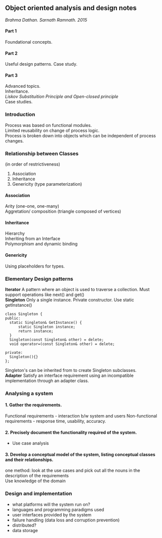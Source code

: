## Object oriented analysis and design notes
*Brahma Dathan. Sarnath Ramnath. 2015*

#### Part 1
Foundational concepts.
#### Part 2
Useful design patterns.
Case study.
#### Part 3
Advanced topics.\
Inheritance. \
*Liskov Substituition Principle and Open-closed principle*\
Case studies.

### Introduction
Process was based on functional modules.  
Limited reusability on change of process logic.  
Process is broken down into objects which can be independent of process changes.  

### Relationship between Classes
(in order of restrictiveness)
1. Association
2. Inheritance
3. Genericity (type parameterization)

#### Association
Arity (one-one, one-many)  
Aggretation/ composition (triangle composed of vertices)

#### Inheritance
Hierarchy  
Inheriting from an Interface  
Polymorphism and dynamic binding

#### Genericity
Using placeholders for types.


### Elementary Design patterns
**Iterator** A pattern where an object is used to traverse a collection. Must support operations like next() and get()  
**Singleton** Only a single instance. Private constructor. Use static getInstance()
````
class Singleton {
public:
  static Singleton& GetInstance() {
      static Singleton instance;
      return instance;
  }
  Singleton(const Singleton& other) = delete;
  void operator=(const Singleton& other) = delete;
  
private:
  Singleton(){}
};
````
Singleton's can be inherited from to create Singleton subclasses.  
**Adapter** 
Satisfy an interface requirement using an incompatible implementation through an adapter class.


### Analysing a system
#### 1. Gather the requirements.
Functional requirements - interaction b/w system and users
Non-functional requirements - response time, usability, accuracy.
#### 2. Precisely document the functionality required of the system.
- Use case analysis
#### 3. Develop a conceptual model of the system, listing conceptual classes and their relationships.
one method: look at the use cases and pick out all the nouns in the description of the requirements  
Use knowledge of the domain

### Design and implementation
- what platforms will the system run on?
- languages and programming paradigms used
- user interfaces provided by the system
- failure handling (data loss and corruption prevention)
- distributed?
- data storage


